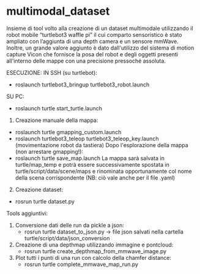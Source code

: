 # multimodal_dataset

Insieme di tool volto alla creazione di un dataset multimodale utilizzando il robot mobile “turtlebot3 waffle pi” il cui comparto sensoristico è stato ampliato con l’aggiunta di una depth camera e un sensore mmWave.  
Inoltre, un grande valore aggiunto è dato dall'utilizzo del sistema di motion capture Vicon che fornisce la posa del robot e degli oggetti presenti all'interno delle mappe con una precisione pressoché assoluta.

ESECUZIONE:
IN SSH (su turtlebot): 
- roslaunch turtlebot3_bringup turtlebot3_robot.launch

SU PC:
- roslaunch turtle start_turtle.launch

1) Creazione manuale della mappa:
  - roslaunch turtle gmapping_custom.launch 
  - roslaunch turtlebot3_teleop turtlebot3_teleop_key.launch (movimentazione robot da tastiera)
  Dopo l'esplorazione della mappa (non arrestare gmapping!):
  - roslaunch turtle save_map.launch
  La mappa sarà salvata in turtle/map_temp e potrà essere successivamente spostata in turtle/script/data/scene/maps e rinominata opportunamente col nome    della scena corrispondente (NB: ciò vale anche per il file .yaml)
  
2) Creazione dataset:
  - rosrun turtle dataset.py
 

Tools aggiuntivi: 
1) Conversione dati delle run da pickle a json: 
    - rosrun turtle dataset_to_json.py  -> file json salvati nella cartella turtle/script/data/json_conversion
2) Creazione di una depthmap utilizzando immagine e pontcloud:
    - rosrun turtle create_depthmap_from_mmwave_image.py
3) Plot tutti i punti di una run con calcolo della chamfer distance:
    - rosrun turtle complete_mmwave_map_run.py
